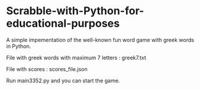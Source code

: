 # Scrabble-with-Python-for-educational-purposes
A simple impementation of the well-known fun word game with greek words in Python.


File with greek words with maximum 7 letters : greek7.txt

File with scores : scores_file.json


Run main3352.py and you can start the game.
